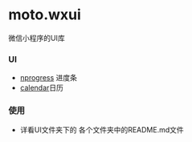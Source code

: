 # moto.wxui
微信小程序的UI库


### UI

- [nprogress](./UI/nprogress) 进度条
- [calendar](./UI/calendar)日历

### 使用
- 详看UI文件夹下的 各个文件夹中的README.md文件
